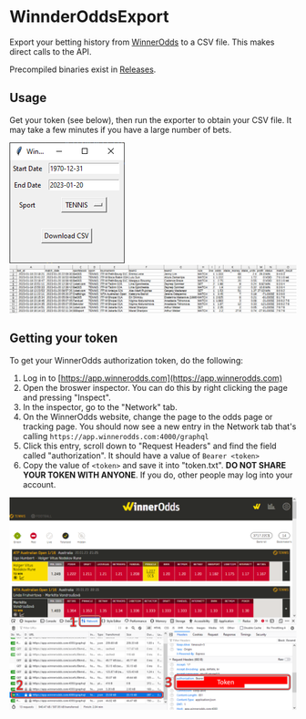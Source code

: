 # WinnderOddsExport

Export your betting history from [WinnerOdds](https://winnerodds.com/) to a CSV file. This makes direct calls to the API.

Precompiled binaries exist in [Releases](https://github.com/arsym-dev/WinnerOddsExport/releases).

## Usage

Get your token (see below), then run the exporter to obtain your CSV file. It may take a few minutes if you have a large number of bets.

![Main UI](img/main.png)
![Betting data](img/bet_history.png)


## Getting your token

To get your WinnerOdds authorization token, do the following:

1. Log in to [https://app.winnerodds.com](https://app.winnerodds.com)
2. Open the broswer inspector. You can do this by right clicking the page and pressing "Inspect".
3. In the inspector, go to the "Network" tab.
4. On the WinnerOdds website, change the page to the odds page or tracking page. You should now see a new entry in the Network tab that's calling `https://app.winnerodds.com:4000/graphql`
5. Click this entry, scroll down to "Request Headers" and find the field called "authorization". It should have a value of `Bearer <token>`
6. Copy the value of `<token>` and save it into "token.txt". **DO NOT SHARE YOUR TOKEN WITH ANYONE**. If you do, other people may log into your account.

![Main UI](img/token.png)

